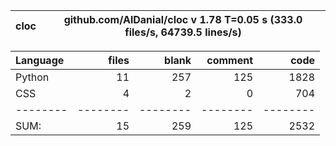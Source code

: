 cloc|github.com/AlDanial/cloc v 1.78  T=0.05 s (333.0 files/s, 64739.5 lines/s)
--- | ---

Language|files|blank|comment|code
:-------|-------:|-------:|-------:|-------:
Python|11|257|125|1828
CSS|4|2|0|704
--------|--------|--------|--------|--------
SUM:|15|259|125|2532
